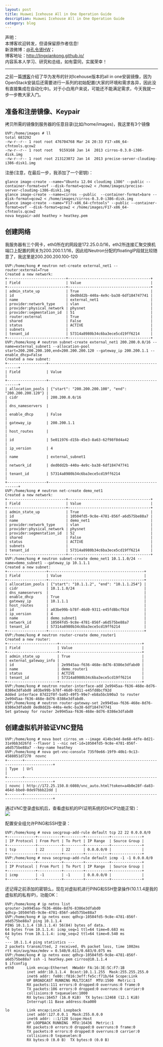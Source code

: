 ```yaml
---
layout: post
title: Huawei Icehouse All in One Operation Guide
description: Huawei Icehouse All in One Operation Guide
category: blog
---
```


声明：  
本博客欢迎转发，但请保留原作者信息!  
新浪微博：[@孔令贤HW](http://weibo.com/lingxiankong)；   
博客地址：<http://lingxiankong.github.io/>  
内容系本人学习、研究和总结，如有雷同，实属荣幸！

----------------

之前一篇[博客](http://lingxiankong.github.io/blog/2014/04/29/openstack-icehouse-allinone/)介绍了华为发布的针对Icehouse版本的all in one安装镜像，因为OpenStack安装后还需要进行一系列的初始配置(大家的环境和需求各异，因此没有直接集成在自动化中)。对于小白用户来说，可能还不能满足需求，今天我就一步一步教大家入门。

## 准备和注册镜像、Keypair  
拷贝所需的镜像到服务器的任意目录(比如/home/images)，我这里有3个镜像

    UVP:/home/images # ll
    total 683292
    -rw-r--r-- 1 root root 476704768 Mar 24 20:33 F17-x86_64-cfntools.qcow2
    -rw-r--r-- 1 root root   9159168 Jan 14  2013 cirros-0.3.0-i386-disk.img
    -rw-r--r-- 1 root root 213123072 Jan 14  2013 precise-server-cloudimg-i386-disk1.img
    
注册(注意，在最后一步，我添加了一个密钥)：

    glance image-create --name="Ubuntu 12.04 cloudimg i386" --public --container-format=ovf --disk-format=qcow2 < /home/images/precise-server-cloudimg-i386-disk1.img
    glance image-create --name=cirros --public  --container-format=bare --disk-format=qcow2 < /home/images/cirros-0.3.0-i386-disk.img
    glance image-create --name="F17-x86_64-cfntools" --public --container-format=ovf --disk-format=qcow2 < /home/images/F17-x86_64-cfntools.qcow2
    nova keypair-add heathey > heatkey.pem
    
## 创建网络  
我服务器有三个网卡，eth0所在的网段是172.25.0.0/16，eth2所连接汇聚交换机端口上配置的网关为200.200.1.1/16，因此给Neutron分配的floatingIP段就比较随意了，我这里是200.200.200.100-120

    UVP:/home/kong # neutron net-create external_net1 --router:external=True
    Created a new network:
    +---------------------------+--------------------------------------+
    | Field                     | Value                                |
    +---------------------------+--------------------------------------+
    | admin_state_up            | True                                 |
    | id                        | ded0dd2b-440a-4e9c-ba38-6df184747741 |
    | name                      | external_net1                        |
    | provider:network_type     | vlan                                 |
    | provider:physical_network | physnet                              |
    | provider:segmentation_id  | 51                                   |
    | router:external           | True                                 |
    | shared                    | False                                |
    | status                    | ACTIVE                               |
    | subnets                   |                                      |
    | tenant_id                 | 57314a8980b34c6ba3ece5cd19ff6214     |
    +---------------------------+--------------------------------------+
    UVP:/home/kong # neutron subnet-create external_net1 200.200.0.0/16 --name=external_subnet1 --allocation-pool start=200.200.200.100,end=200.200.200.120 --gateway_ip 200.200.1.1 --enable_dhcp=False
    Created a new subnet:
    +------------------+--------------------------------------------------------+
    | Field            | Value                                                  |
    +------------------+--------------------------------------------------------+
    | allocation_pools | {"start": "200.200.200.100", "end": "200.200.200.120"} |
    | cidr             | 200.200.0.0/16                                         |
    | dns_nameservers  |                                                        |
    | enable_dhcp      | False                                                  |
    | gateway_ip       | 200.200.1.1                                            |
    | host_routes      |                                                        |
    | id               | 5e011976-d15b-45e3-8a63-62f98f8d4a42                   |
    | ip_version       | 4                                                      |
    | name             | external_subnet1                                       |
    | network_id       | ded0dd2b-440a-4e9c-ba38-6df184747741                   |
    | tenant_id        | 57314a8980b34c6ba3ece5cd19ff6214                       |
    +------------------+--------------------------------------------------------+
    UVP:/home/kong # neutron net-create demo_net1
    Created a new network:
    +---------------------------+--------------------------------------+
    | Field                     | Value                                |
    +---------------------------+--------------------------------------+
    | admin_state_up            | True                                 |
    | id                        | 10504fd5-9c8e-4781-856f-a6d575be88a7 |
    | name                      | demo_net1                            |
    | provider:network_type     | vlan                                 |
    | provider:physical_network | physnet                              |
    | provider:segmentation_id  | 52                                   |
    | shared                    | False                                |
    | status                    | ACTIVE                               |
    | subnets                   |                                      |
    | tenant_id                 | 57314a8980b34c6ba3ece5cd19ff6214     |
    +---------------------------+--------------------------------------+
    UVP:/home/kong # neutron subnet-create demo_net1 10.1.1.0/24 --name=demo_subnet1 --gateway_ip 10.1.1.1
    Created a new subnet:
    +------------------+--------------------------------------------+
    | Field            | Value                                      |
    +------------------+--------------------------------------------+
    | allocation_pools | {"start": "10.1.1.2", "end": "10.1.1.254"} |
    | cidr             | 10.1.1.0/24                                |
    | dns_nameservers  |                                            |
    | enable_dhcp      | True                                       |
    | gateway_ip       | 10.1.1.1                                   |
    | host_routes      |                                            |
    | id               | a03be99b-b78f-46d0-9311-e45fd8bcf92d       |
    | ip_version       | 4                                          |
    | name             | demo_subnet1                               |
    | network_id       | 10504fd5-9c8e-4781-856f-a6d575be88a7       |
    | tenant_id        | 57314a8980b34c6ba3ece5cd19ff6214           |
    +------------------+--------------------------------------------+
    UVP:/home/kong # neutron router-create demo_router1
    Created a new router:
    +-----------------------+--------------------------------------+
    | Field                 | Value                                |
    +-----------------------+--------------------------------------+
    | admin_state_up        | True                                 |
    | external_gateway_info |                                      |
    | id                    | 2e9945aa-f636-468e-8d76-8386e3dfabd0 |
    | name                  | demo_router1                         |
    | status                | ACTIVE                               |
    | tenant_id             | 57314a8980b34c6ba3ece5cd19ff6214     |
    +-----------------------+--------------------------------------+
    UVP:/home/kong # neutron router-interface-add 2e9945aa-f636-468e-8d76-8386e3dfabd0 a03be99b-b78f-46d0-9311-e45fd8bcf92d
    Added interface 87d22f0f-ba93-49f5-99e7-eb8a5bcb90a3 to router 2e9945aa-f636-468e-8d76-8386e3dfabd0.
    UVP:/home/kong # neutron router-gateway-set 2e9945aa-f636-468e-8d76-8386e3dfabd0 ded0dd2b-440a-4e9c-ba38-6df184747741
    Set gateway for router 2e9945aa-f636-468e-8d76-8386e3dfabd0
    
## 创建虚拟机并验证VNC登陆  

    UVP:/home/kong # nova boot cirros_vm --image 414bcb4d-8e68-4dfe-8d21-31e9bb3d26fd --flavor 1 --nic net-id=10504fd5-9c8e-4781-856f-a6d575be88a7 --key-name heathey
    UVP:/home/kong # nova get-vnc-console 735f0e66-19f9-40b1-9c13-4588051d7270  novnc
    +-------+-----------------------------------------------------------------------------------+
    | Type  | Url                                                                               |
    +-------+-----------------------------------------------------------------------------------+
    | novnc | http://172.25.150.8:6080/vnc_auto.html?token=a4b0e28f-da83-464d-bbe0-0de97bbb22dd |
    +-------+-----------------------------------------------------------------------------------+

通过VNC登录虚拟机后，查看虚拟机的IP(证明系统的DHCP功能正常)：  
![](/images/2014-05-12-huawei-allinone-operation-guide/1.png)  

配置安全组允许PING和SSH登录：

    UVP:/home/kong # nova secgroup-add-rule default tcp 22 22 0.0.0.0/0
    +-------------+-----------+---------+-----------+--------------+
    | IP Protocol | From Port | To Port | IP Range  | Source Group |
    +-------------+-----------+---------+-----------+--------------+
    | tcp         | 22        | 22      | 0.0.0.0/0 |              |
    +-------------+-----------+---------+-----------+--------------+
    UVP:/home/kong # nova secgroup-add-rule default icmp -1 -1 0.0.0.0/0
    +-------------+-----------+---------+-----------+--------------+
    | IP Protocol | From Port | To Port | IP Range  | Source Group |
    +-------------+-----------+---------+-----------+--------------+
    | icmp        | -1        | -1      | 0.0.0.0/0 |              |
    +-------------+-----------+---------+-----------+--------------+
    
还记得之前添加的密钥么，现在对虚拟机进行PING和SSH登录操作(10.1.1.4是我的虚拟机的私有IP)，功能OK：

    UVP:/home/kong # ip netns list
    qrouter-2e9945aa-f636-468e-8d76-8386e3dfabd0
    qdhcp-10504fd5-9c8e-4781-856f-a6d575be88a7
    UVP:/home/kong # ip netns exec qdhcp-10504fd5-9c8e-4781-856f-a6d575be88a7 ping 10.1.1.4
    PING 10.1.1.4 (10.1.1.4) 56(84) bytes of data.
    64 bytes from 10.1.1.4: icmp_seq=1 ttl=64 time=0.683 ms
    64 bytes from 10.1.1.4: icmp_seq=2 ttl=64 time=0.540 ms
    ^C
    --- 10.1.1.4 ping statistics ---
    2 packets transmitted, 2 received, 0% packet loss, time 1002ms
    rtt min/avg/max/mdev = 0.540/0.611/0.683/0.075 ms
    UVP:/home/kong # ip netns exec qdhcp-10504fd5-9c8e-4781-856f-a6d575be88a7 ssh -i heatkey.pem cirros@10.1.1.4
    $ ifconfig
    eth0      Link encap:Ethernet  HWaddr FA:16:3E:5C:F7:1B  
              inet addr:10.1.1.4  Bcast:10.1.1.255  Mask:255.255.255.0
              inet6 addr: fe80::f816:3eff:fe5c:f71b/64 Scope:Link
              UP BROADCAST RUNNING MULTICAST  MTU:1500  Metric:1
              RX packets:111 errors:0 dropped:0 overruns:0 frame:0
              TX packets:106 errors:0 dropped:0 overruns:0 carrier:0
              collisions:0 txqueuelen:1000 
              RX bytes:16457 (16.0 KiB)  TX bytes:12468 (12.1 KiB)
              Interrupt:11 Base address:0xa000 
    
    lo        Link encap:Local Loopback  
              inet addr:127.0.0.1  Mask:255.0.0.0
              inet6 addr: ::1/128 Scope:Host
              UP LOOPBACK RUNNING  MTU:16436  Metric:1
              RX packets:0 errors:0 dropped:0 overruns:0 frame:0
              TX packets:0 errors:0 dropped:0 overruns:0 carrier:0
              collisions:0 txqueuelen:0 
              RX bytes:0 (0.0 B)  TX bytes:0 (0.0 B)


